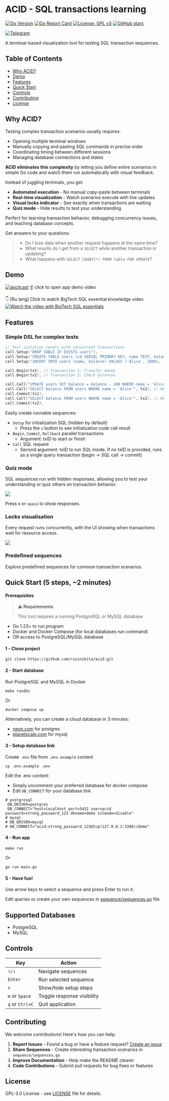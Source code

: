 # ACID - SQL transactions learning

[![Go Version](https://img.shields.io/badge/go-1.23+-blue.svg)](https://golang.org)
[![Go Report Card](https://goreportcard.com/badge/github.com/rusinikita/acid)](https://goreportcard.com/report/github.com/rusinikita/acid)
[![License: GPL v3](https://img.shields.io/badge/License-GPLv3-blue.svg)](https://www.gnu.org/licenses/gpl-3.0)
[![GitHub stars](https://img.shields.io/github/stars/rusinikita/acid.svg?style=social&label=Star)](https://github.com/rusinikita/acid)


[![Telegram](https://img.shields.io/badge/Telegram-@nikitarusin-blue?logo=telegram&logoColor=white)](https://t.me/nikitarusin)

A terminal-based visualization tool for testing SQL transaction sequences.

## Table of Contents
- [Why ACID?](#why-acid)
- [Demo](#demo)
- [Features](#features)
- [Quick Start](#quick-start)
- [Controls](#controls)
- [Contributing](#contributing)
- [License](#license)

## Why ACID?

Testing complex transaction scenarios usually requires:
- Opening multiple terminal windows
- Manually copying and pasting SQL commands in precise order  
- Coordinating timing between different sessions
- Managing database connections and states

**ACID eliminates this complexity** by letting you define entire scenarios in simple Go code and watch them run automatically with visual feedback.

Instead of juggling terminals, you get:
- **Automated execution** - No manual copy-paste between terminals
- **Real-time visualization** - Watch scenarios execute with live updates
- **Visual locks indicator** - See exactly when transactions are waiting
- **Quiz mode** - Hide results to test your understanding

Perfect for learning transaction behavior, debugging concurrency issues, and teaching database concepts. 

Get answers to your questions:
> - Do I lose data when another request happens at the same time?
> - What results do I get from a `SELECT` while another transaction is updating?
> - What happens with `SELECT COUNT(*) FROM table FOR UPDATE`?

## Demo

[![asciicast](https://asciinema.org/a/738395.svg)](https://asciinema.org/a/738395)
☝️ click to open app demo video

👇 [Ru lang] Click to watch BigTech SQL essential knowledge video
[![Watch the video with BigTech SQL essentials](https://img.youtube.com/vi/KMx5b7zIi0w/0.jpg)](https://youtu.be/KMx5b7zIi0w)

## Features

### Simple DSL for complex tests

```go
// Test isolation levels with concurrent transactions
call.Setup("DROP TABLE IF EXISTS users"),
call.Setup("CREATE TABLE users (id SERIAL PRIMARY KEY, name TEXT, balance INTEGER)"),
call.Setup("INSERT INTO users (name, balance) VALUES ('Alice', 1000), ('Bob', 500)"),

call.Begin(tx1), // Transaction 1: Transfer money  
call.Begin(tx2), // Transaction 2: Check balances

call.Call("UPDATE users SET balance = balance - 100 WHERE name = 'Alice'", tx1),
call.Call("SELECT balance FROM users WHERE name = 'Alice'", tx2), // What balance is shown?
call.Commit(tx1),
call.Call("SELECT balance FROM users WHERE name = 'Alice'", tx2), // What about now?
call.Commit(tx2),
```

Easily create runnable sequences:
- `Setup` for initialization SQL (hidden by default)
  - Press the `s` button to see initialization code call result
- `Begin`, `Commit`, `Rollback` parallel transactions
  - Argument: txID to start or finish
- `Call` SQL request
  - Second argument: txID to run SQL inside. If no txID is provided, runs as a single query transaction (begin → SQL call → commit) 


### Quiz mode

SQL sequences run with hidden responses, allowing you to test your understanding or quiz others on transaction behavior.

![](docs/response_hide_mode.png)

Press `m` or `space` to show responses.

### Locks visualisation

Every request runs concurrently, with the UI showing when transactions wait for resource access.

![](docs/locks_visualisation.png)

### Predefined sequences

Explore predefined sequences for common transaction scenarios.

## Quick Start (5 steps, ~2 minutes)

#### Prerequisites

> **⚠️ Requirements**
>
> This tool requires a running PostgreSQL or MySQL database

- Go 1.23+ to run program
- Docker and Docker Compose (for local databases run command)
- OR access to PostgreSQL/MySQL database

#### 1 - Clone project

```shell
git clone https://github.com/rusinikita/acid.git
```

#### 2 - Start database

Run PostgreSQL and MySQL in Docker

```shell
make rundbs
```

Or
```shell
docker compose up
```

Alternatively, you can create a cloud database in 3 minutes:
- [neon.com](https://neon.com) for postgres
- [planetscale.com](https://planetscale.com/) for mysql

#### 3 - Setup database link

Create `.env` file from `.env.example` content

```shell
cp .env.example .env
```

Edit the .env content:
- Simply uncomment your preferred database for docker compose
- Edit `DB_CONNECT` for your database link

```dotenv
# postgresql
 DB_DRIVER=postgres
 DB_CONNECT="host=localhost port=5432 user=acid password=strong_password_123 dbname=demo sslmode=disable"
# mysql
# DB_DRIVER=mysql
# DB_CONNECT="acid:strong_password_123@tcp(127.0.0.1:3306)/demo"
```

#### 4 - Run app

```shell
make run
```

Or

```shell
go run main.go
```

#### 5 - Have fun!

Use arrow keys to select a sequence and press Enter to run it.

Edit queries or create your own sequences in [sequence/sequences.go](sequence/sequences.go) file.

## Supported Databases

- PostgreSQL 
- MySQL

## Controls

| Key             | Action |
|-----------------|--------|
| `↑/↓`           | Navigate sequences |
| `Enter`         | Run selected sequence |
| `s`             | Show/hide setup steps |
| `m` or `Space`  | Toggle response visibility |
| `q` or `Ctrl+C` | Quit application |

## Contributing

We welcome contributions! Here's how you can help:

1. **Report Issues** - Found a bug or have a feature request? [Create an issue](https://github.com/rusinikita/acid/issues)
2. **Share Sequences** - Create interesting transaction scenarios in `sequence/sequences.go` 
3. **Improve Documentation** - Help make the README clearer
4. **Code Contributions** - Submit pull requests for bug fixes or features

## License

GPL-3.0 License - see [LICENSE](LICENSE) file for details.

